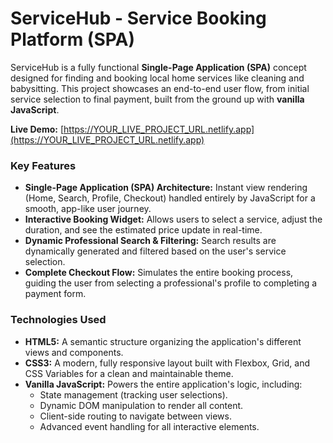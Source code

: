# ServiceHub - Service Booking Platform (SPA)

ServiceHub is a fully functional **Single-Page Application (SPA)** concept designed for finding and booking local home services like cleaning and babysitting. This project showcases an end-to-end user flow, from initial service selection to final payment, built from the ground up with **vanilla JavaScript**.

**Live Demo:** [https://YOUR_LIVE_PROJECT_URL.netlify.app](https://YOUR_LIVE_PROJECT_URL.netlify.app)

### Key Features

* **Single-Page Application (SPA) Architecture:** Instant view rendering (Home, Search, Profile, Checkout) handled entirely by JavaScript for a smooth, app-like user journey.
* **Interactive Booking Widget:** Allows users to select a service, adjust the duration, and see the estimated price update in real-time.
* **Dynamic Professional Search & Filtering:** Search results are dynamically generated and filtered based on the user's service selection.
* **Complete Checkout Flow:** Simulates the entire booking process, guiding the user from selecting a professional's profile to completing a payment form.

### Technologies Used

* **HTML5:** A semantic structure organizing the application's different views and components.
* **CSS3:** A modern, fully responsive layout built with Flexbox, Grid, and CSS Variables for a clean and maintainable theme.
* **Vanilla JavaScript:** Powers the entire application's logic, including:
    * State management (tracking user selections).
    * Dynamic DOM manipulation to render all content.
    * Client-side routing to navigate between views.
    * Advanced event handling for all interactive elements.
